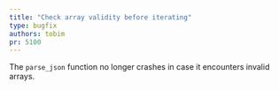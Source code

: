 ```yaml
---
title: "Check array validity before iterating"
type: bugfix
authors: tobim
pr: 5100
---
```


The `parse_json` function no longer crashes in case it encounters invalid
arrays.
